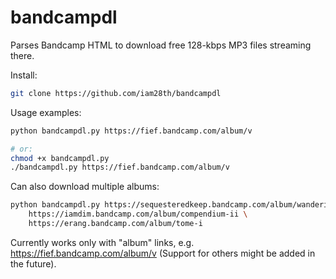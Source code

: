 # bandcampdl

Parses Bandcamp HTML to download free 128-kbps MP3 files streaming there.

Install:
```bash
git clone https://github.com/iam28th/bandcampdl
```
Usage examples:
```bash
python bandcampdl.py https://fief.bandcamp.com/album/v

# or:
chmod +x bandcampdl.py
./bandcampdl.py https://fief.bandcamp.com/album/v
```

Can also download multiple albums:
```bash
python bandcampdl.py https://sequesteredkeep.bandcamp.com/album/wandering-far \
    https://iamdim.bandcamp.com/album/compendium-ii \
    https://erang.bandcamp.com/album/tome-i
```

Currently works only with "album" links, e.g. https://fief.bandcamp.com/album/v
(Support for others might be added in the future).
